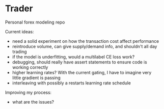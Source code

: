 # Trader
Personal forex modeling repo

Current ideas:
- need a solid experiment on how the transaction cost affect performance
- reintroduce volume, can give supply/demand info, and shouldn't all day trading
- if the model is underfitting, would a multilabel CE loss work?
- debugging, should really have assert statements to ensure code is working correctly
- higher learning rates? With the current gating, I have to imagine very little gradient is passing
- interleaving with possibly a restarts learning rate schedule


Improving my process:
- what are the issues?
